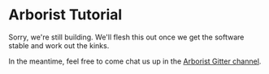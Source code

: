 # Arborist Tutorial

Sorry, we're still building. We'll flesh this out once we get the software
stable and work out the kinks.

In the meantime, feel free to come chat us up in the
[Arborist Gitter channel](https://gitter.im/ged/arborist).

